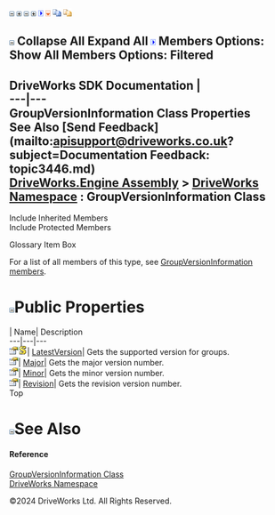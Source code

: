 ![](dotnetimages/collapse.gif) ![](dotnetimages/expand.gif) ![](dotnetimages/collapse.gif) ![](dotnetimages/expand.gif) ![](dotnetimages/drpdown.gif) ![](dotnetimages/drpdown_orange.gif) ![](dotnetimages/copycode.gif) ![](dotnetimages/copycodeHighlight.gif)

![](dotnetimages/collapse.gif) Collapse All Expand All ![](dotnetimages/drpdown.gif) Members Options: Show All  Members Options: Filtered   
---  
DriveWorks SDK Documentation  |   
---|---  
GroupVersionInformation Class Properties   
See Also [Send Feedback](mailto:apisupport@driveworks.co.uk?subject=Documentation Feedback: topic3446.md)  
[DriveWorks.Engine Assembly](topic2156.md) > [DriveWorks Namespace](topic2159.md) : GroupVersionInformation Class  
---  
  
Include Inherited Members    
Include Protected Members    


Glossary Item Box

For a list of all members of this type, see [GroupVersionInformation members](topic3447.md).

# ![](dotnetimages/collapse.gif)Public Properties

| Name| Description  
---|---|---  
![Public Property](dotnetimages/publicProperty.gif)![static \(Shared in Visual Basic\)](dotnetimages/static.gif)| [LatestVersion](topic3464.md)| Gets the supported version for groups.   
![Public Property](dotnetimages/publicProperty.gif)| [Major](topic3465.md)| Gets the major version number.   
![Public Property](dotnetimages/publicProperty.gif)| [Minor](topic3466.md)| Gets the minor version number.   
![Public Property](dotnetimages/publicProperty.gif)| [Revision](topic3467.md)| Gets the revision version number.   
Top

# ![](dotnetimages/collapse.gif)See Also

#### Reference

[GroupVersionInformation Class](topic3446.md)   
[DriveWorks Namespace](topic2159.md)

©2024 DriveWorks Ltd. All Rights Reserved.
